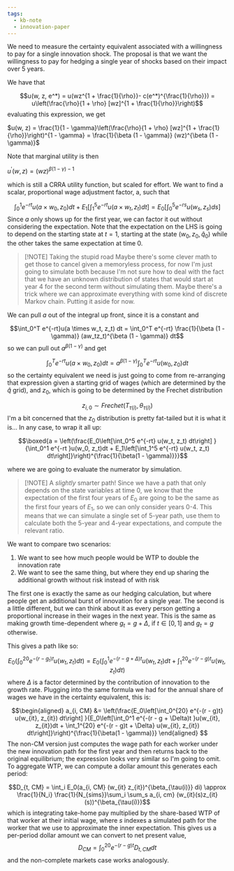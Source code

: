 ```yaml
---
tags:
  - kb-note
  - innovation-paper
---
```

We need to measure the certainty equivalent associated with a willingness to pay for a single innovation shock. The proposal is that we want the willingness to pay for hedging a single year of shocks based on their impact over 5 years.

We have that

$$u(w, z, e^*) = u(wz^{1 + \frac{1}{\rho}}- c(e^*)^{\frac{1}{\rho}}) = u\left(\frac{\rho}{1 + \rho} [wz]^{1 + \frac{1}{\rho}}\right)$$
evaluating this expression, we get

$u(w, z) = \frac{1}{1 - \gamma}\left(\frac{\rho}{1 + \rho} [wz]^{1 + \frac{1}{\rho}}\right)^{1 - \gamma} = \frac{1}{\beta (1 - \gamma)} (wz)^{\beta (1 - \gamma)}$

Note that marginal utility is then

$u^\prime (w, z) = (wz)^{\beta(1- \gamma) - 1}$

which is still a CRRA utility function, but scaled for effort. We want to find a scalar, proportional wage adjustment factor, a, such that

$$\int_0^1 e^{-rt}u(a \times w_0, z_0)dt + E_1\left[\int_1^5  e^{-rt}u(a \times w_t, z_t) dt\right] = E_0\left[\int_0^5 e^{-rs} u(w_s , z_s) ds\right]$$
Since $a$ only shows up for the first year, we can factor it out without considering the expectation. Note that the expectation on the LHS is going to depend on the starting state at $t = 1$, starting at the state $(w_0, z_0, \hat{q}_0)$ while the other takes the same expectation at time $0$. 

> [!NOTE] Taking the stupid road
> Maybe there's some clever math to get those to cancel given a memoryless process, for now I'm just going to simulate both because I'm not sure how to deal with the fact that we have an unknown distribution of states that would start at year 4 for the second term without simulating them. Maybe there's a trick where we can approximate everything with some kind of discrete Markov chain. Putting it aside for now.

We can pull $a$ out of the integral up front, since it is a constant and 

$$\int_0^T e^{-rt}u(a \times w_t, z_t) dt = \int_0^T e^{-rt} \frac{1}{\beta (1 - \gamma)} (aw_tz_t)^{\beta (1 - \gamma)} dt$$
so we can pull out $a^{\beta (1 - \gamma)}$ and get 

$$\int_0^T e^{-rt}u(a \times w_0, z_0) dt = a^{\beta (1 - \gamma)} \int_0^T e^{-rt}u(w_0, z_0) dt$$ so the certainty equivalent we need is just going to come from re-arranging that expression given a starting grid of wages (which are determined by the $\hat{q}$ grid), and $z_0$, which is going to be determined by the Frechet distribution 

$$z_{i, 0} \sim Frechet(T_{\tau(i)}, \theta_{\tau(i)})$$
I'm a bit concerned that the $z_0$ distribution is pretty fat-tailed but it is what it is... In any case, to wrap it all up: 

$$\boxed{a = \left(\frac{E_0\left[\int_0^5 e^{-rt} u(w_t, z_t) dt\right] }{\int_0^1 e^{-rt }u(w_0, z_t)dt + E_1\left[\int_1^5 e^{-rt} u(w_t, z_t) dt\right]}\right)^{\frac{1}{\beta(1 - \gamma)}}}$$

where we are going to evaluate the numerator by simulation.

> [!NOTE] A _slightly_ smarter path!
> Since we have a path that only depends on the state variables at time $0$, we know that the expectation of the first four years of $E_0$ are going to be the same as the first four years of $E_1$, so we can only consider years 0-4. This means that we can simulate a single set of 5-year path, use them to calculate both the 5-year and 4-year expectations, and compute the relevant ratio.

We want to compare two scenarios:
1. We want to see how much people would be WTP to double the innovation rate
2. We want to see the same thing, but where they end up sharing the additional growth without risk instead of with risk

The first one is exactly the same as our hedging calculation, but where people get an additional burst of innovation for a single year. The second is a little different, but we can think about it as every person getting a proportional increase in their wages in the next year. This is the same as making growth time-dependent where $g_t = g + \Delta$, if $t \in [0, 1]$ and $g_t = g$ otherwise. 

This gives a path like so:

$$E_0\left(\int_0^{20} e^{-(r - g_t)t }u(w_t, z_t) dt\right) = E_0\left(\int_0^1 e^{-(r - g + \Delta)t }u(w_t, z_t)dt + \int_1^{20} e^{-(r - g)t} u(w_t, z_t) dt\right)$$
where $\Delta$ is a factor determined by the contribution of innovation to the growth rate. Plugging into the same formula we had for the annual share of wages we have in the certainty equivalent, this is:

$$\begin{aligned}
a_{i, CM} &= \left(\frac{E_0\left[\int_0^{20} e^{-(r - g)t} u(w_{it}, z_{it}) dt\right] }{E_0\left[\int_0^1 e^{-(r - g + \Delta)t }u(w_{it}, z_{it})dt + \int_1^{20} e^{-(r - g)t + \Delta} u(w_{it}, z_{it}) dt\right]}\right)^{\frac{1}{\beta(1 - \gamma)}}
\end{aligned}
$$
The non-CM version just computes the wage path for each worker under the new innovation path for the first year and then returns back to the original equilibrium; the expression looks very similar so I'm going to omit. To aggregate WTP, we can compute a dollar amount this generates each period:

$$D_{t, CM} = \int_i E_0(a_{i, CM} (w_{it} z_{it})^{\beta_{\tau(i)}} di) \approx \frac{1}{N_i} \frac{1}{N_{sims}}\sum_i \sum_s a_{i, cm} (w_{it}(s)z_{it}(s))^{\beta_{\tau(i)}}$$
which is integrating take-home pay multiplied by the share-based WTP of that worker at their initial wage, where $s$ indexes a simulated path for the worker that we use to approximate the inner expectation. This gives us a per-period dollar amount we can convert to net present value, 
$$D_{CM} = \int_0^{20}e^{-(r - g)t} D_{t, CM} dt$$
and the non-complete markets case works analogously.